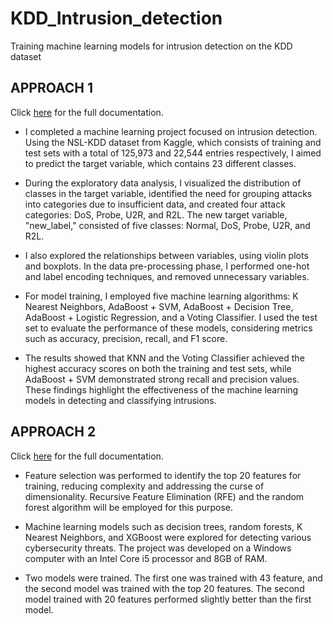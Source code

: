 # KDD_Intrusion_detection
Training machine learning models for intrusion detection on the KDD dataset

## APPROACH 1
Click [here](https://docs.google.com/document/d/15OU9CtQrk2N-KEUqwGFrIGzctesUVN5OEVI2x6q3MD8/edit?usp=sharing) for the full documentation.

* I completed a machine learning project focused on intrusion detection. Using the NSL-KDD dataset from Kaggle, which consists of training and test sets with a total of 125,973 and 22,544 entries respectively, I aimed to predict the target variable, which contains 23 different classes.

* During the exploratory data analysis, I visualized the distribution of classes in the target variable, identified the need for grouping attacks into categories due to insufficient data, and created four attack categories: DoS, Probe, U2R, and R2L. The new target variable, "new_label," consisted of five classes: Normal, DoS, Probe, U2R, and R2L. 

* I also explored the relationships between variables, using violin plots and boxplots. In the data pre-processing phase, I performed one-hot and label encoding techniques, and removed unnecessary variables.

* For model training, I employed five machine learning algorithms: K Nearest Neighbors, AdaBoost + SVM, AdaBoost + Decision Tree, AdaBoost + Logistic Regression, and a Voting Classifier. I used the test set to evaluate the performance of these models, considering metrics such as accuracy, precision, recall, and F1 score.

* The results showed that KNN and the Voting Classifier achieved the highest accuracy scores on both the training and test sets, while AdaBoost + SVM demonstrated strong recall and precision values. These findings highlight the effectiveness of the machine learning models in detecting and classifying intrusions.

## APPROACH 2
Click [here](https://docs.google.com/document/d/1yh8Umfd7Ae4bK6XpgIuCTYTdDmoAilDQDdIvEA_qwP4/edit?usp=sharing) for the full documentation.

* Feature selection was performed to identify the top 20 features for training, reducing complexity and addressing the curse of dimensionality. Recursive Feature Elimination (RFE) and the random forest algorithm will be employed for this purpose.

* Machine learning models such as decision trees, random forests, K Nearest Neighbors, and XGBoost were explored for detecting various cybersecurity threats. The project was developed on a Windows computer with an Intel Core i5 processor and 8GB of RAM.

* Two models were trained. The first one was trained with 43 feature, and the second model was trained with the top 20 features. The second model trained with 20 features performed slightly better than the first model.
